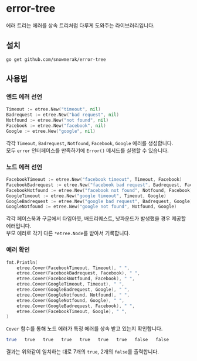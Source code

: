 # error-tree

에러 트리는 에러를 상속 트리처럼 다루게 도와주는 라이브러리입니다.

## 설치

`go get github.com/snowmerak/error-tree`

## 사용법

### 엔드 에러 선언

```go
Timeout := etree.New("timeout", nil)
Badrequest := etree.New("bad request", nil)
Notfound := etree.New("not found", nil)
Facebook := etree.New("facebook", nil)
Google := etree.New("google", nil)
```

각각 `Timeout`, `Badrequest`, `Notfound`, `Facebook`, `Google` 에러를 생성합니다.  
모두 `error` 인터페이스를 만족하기에 `Error()` 메서드를 실행할 수 있습니다.

### 노드 에러 선언

```go
FacebookTimeout := etree.New("facebook timeout", Timeout, Facebook)
FacebookBadrequest := etree.New("facebook bad request", Badrequest, Facebook)
FacebookNotfound := etree.New("facebook not found", Notfound, Facebook)
GoogleTimeout := etree.New("google timeout", Timeout, Google)
GoogleBadrequest := etree.New("google bad request", Badrequest, Google)
GoogleNotfound := etree.New("google not found", Notfound, Google)
```

각각 페이스북과 구글에서 타임아웃, 배드리퀘스트, 낫파운드가 발생했을 경우 제공할 에러입니다.  
부모 에러로 각기 다른 `*etree.Node`를 받아서 기록합니다.

### 에러 확인

```go
fmt.Println(
	etree.Cover(FacebookTimeout, Timeout), " ",
	etree.Cover(FacebookBadrequest, Facebook), " ",
	etree.Cover(FacebookNotfound, Facebook), " ",
	etree.Cover(GoogleTimeout, Timeout), " ",
	etree.Cover(GoogleBadrequest, Google), " ",
	etree.Cover(GoogleNotfound, Notfound), " ",
	etree.Cover(GoogleNotfound, Google), " ",
	etree.Cover(GoogleBadrequest, Facebook), " ",
	etree.Cover(FacebookTimeout, Google), " ",
)
```

`Cover` 함수를 통해 노드 에러가 특정 에러를 상속 받고 있는지 확인합니다.

```bash
true   true   true   true   true   true   true   false   false  
```

결과는 위와같이 일치하는 대로 7개의 `true`, 2개의 `false`를 출력합니다.
